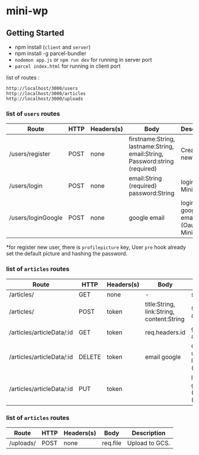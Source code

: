 # mini-wp

## Getting Started
 * npm install (`client` and `server`)
 * npm install -g parcel-bundler
 * `nodemon app.js` or `npm run dev` for running in server port
 * `parcel index.html` for running in client port
 

list of routes :
```
http://localhost/3000/users
http://localhost/3000/articles
http://localhost/3000/uploads

```

### list of `users` routes

Route | HTTP | Headers(s) | Body | Description
------ | ------ | -------| ------- | -----------
/users/register | POST| none | firstname:String, lastname:String, email:String, Password:string (required)| Create a new user
/users/login | POST | none | email:String (required) password:String | login to Mini-WP
/users/loginGoogle | POST | none | google email| login with google email (Oauth) to Mini-WP

*for register new user, there is `profilepicture` key, User `pre` hook already set the default picture and hashing the password.

### list of `articles` routes

Route | HTTP | Headers(s) | Body | Description
------ | ------ | -------| ------- | -----------
/articles/ | GET | none | - | show all article
/articles/ | POST | token | title:String, link:String, content:String| submit create article
/articles/articleData/:id | GET | token | req.headers.id | get detail article
/articles/articleData/:id | DELETE | token | email google | delete article user's is who's login (Authorization)
/articles/articleData/:id | PUT | token || login with google email (Oauth) (Authorization)

### list of `articles` routes
Route | HTTP | Headers(s) | Body | Description
------ | ------ | -------| ------- | -----------
/uploads/ | POST | none | req.file | Upload to GCS.